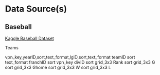 # Data Source(s)

## Baseball

[Kaggle Baseball Dataset](https://www.kaggle.com/open-source-sports/baseball-databank)

Teams

vpn_key,yearID,sort,text_format,lgID,sort,text_format
teamID
sort
text_format
franchID
sort
vpn_key
divID
sort
grid_3x3
Rank
sort
grid_3x3
G
sort
grid_3x3
Ghome
sort
grid_3x3
W
sort
grid_3x3
L


